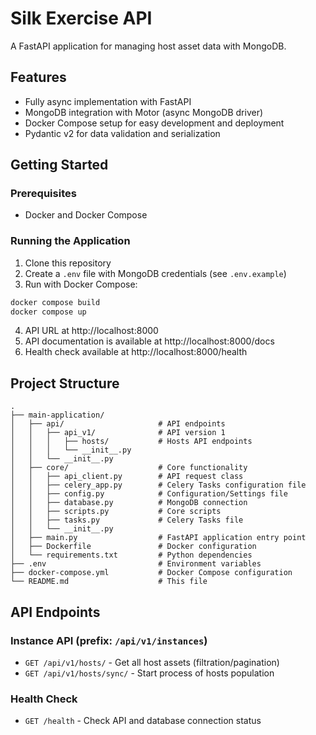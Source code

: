 # Silk Exercise API

A FastAPI application for managing host asset data with MongoDB.

## Features

- Fully async implementation with FastAPI
- MongoDB integration with Motor (async MongoDB driver)
- Docker Compose setup for easy development and deployment
- Pydantic v2 for data validation and serialization

## Getting Started

### Prerequisites

- Docker and Docker Compose

### Running the Application

1. Clone this repository
2. Create a `.env` file with MongoDB credentials (see `.env.example`)
3. Run with Docker Compose:

```bash
docker compose build
docker compose up
```

4. API URL at http://localhost:8000
5. API documentation is available at http://localhost:8000/docs
6. Health check available at http://localhost:8000/health

## Project Structure

```
.
├── main-application/
│   ├── api/                     # API endpoints
│   │   ├── api_v1/              # API version 1
│   │   │   ├── hosts/           # Hosts API endpoints
│   │   │   └── __init__.py
│   │   └── __init__.py
│   ├── core/                    # Core functionality
│   │   ├── api_client.py        # API request class
│   │   ├── celery_app.py        # Celery Tasks configuration file
│   │   ├── config.py            # Configuration/Settings file
│   │   ├── database.py          # MongoDB connection
│   │   ├── scripts.py           # Core scripts
│   │   ├── tasks.py             # Celery Tasks file
│   │   └── __init__.py
│   ├── main.py                  # FastAPI application entry point
│   ├── Dockerfile               # Docker configuration
│   └── requirements.txt         # Python dependencies
├── .env                         # Environment variables
├── docker-compose.yml           # Docker Compose configuration
└── README.md                    # This file
```

## API Endpoints

### Instance API (prefix: `/api/v1/instances`)

- `GET /api/v1/hosts/` - Get all host assets (filtration/pagination)
- `GET /api/v1/hosts/sync/` - Start process of hosts population

### Health Check

- `GET /health` - Check API and database connection status
